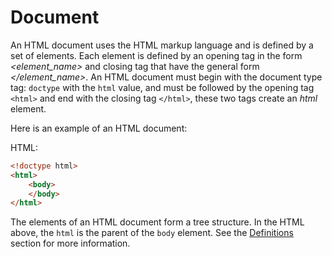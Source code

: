 # Document

An HTML document uses the HTML markup language and is defined by a set of elements. Each element is defined by an opening tag in the form _<element_name>_ and closing tag that have the general form _</element_name>_.  An HTML document must begin with the document type tag: `doctype` with the `html` value, and must be followed by the opening tag `<html>` and end with the closing tag `</html>`, these two tags create an  _html_ element.
 
Here is an example of an HTML document:

HTML:

```html
<!doctype html>
<html>
    <body>
    </body>
</html>
```

The elements of an HTML document form a tree structure. In the HTML above, the `html` is the parent of the `body` element. See the [Definitions](/stylo/documentation/html#definitions) section for more information.
